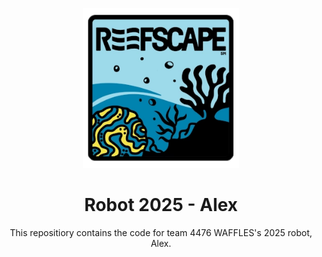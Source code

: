 <p align="center">
  <img src="./assets/reefscape logo.webp" width=250 />
</p>

<h1 align="center">Robot 2025 - Alex</h1>


<p align="center">
  This repositiory contains the code for team 4476 WAFFLES's 2025 robot, Alex.
</p>
